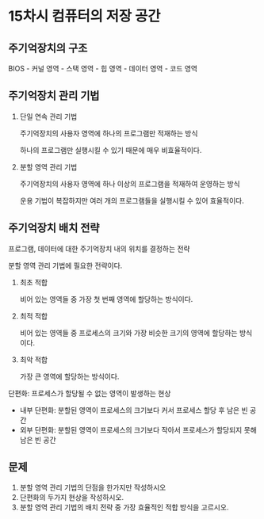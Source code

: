 # 15차시 컴퓨터의 저장 공간

## 주기억장치의 구조

BIOS - 커널 영역 - 스택 영역 - 힙 영역 - 데이터 영역 - 코드 영역

## 주기억장치 관리 기법

1. 단일 연속 관리 기법

   주기억장치의 사용자 영역에 하나의 프로그램만 적재하는 방식

   하나의 프로그램만 실행시킬 수 있기 때문에 매우 비효율적이다.

2. 분할 영역 관리 기법

   주기억장치의 사용자 영역에 하나 이상의 프로그램을 적재하여 운영하는 방식

   운용 기법이 복잡하지만 여러 개의 프로그램들을 실행시킬 수 있어 효율적이다.

## 주기억장치 배치 전략

프로그램, 데이터에 대한 주기억장치 내의 위치를 결정하는 전략

분할 영역 관리 기법에 필요한 전략이다.

1. 최초 적합

   비어 있는 영역들 중 가장 첫 번째 영역에 할당하는 방식이다.

2. 최적 적합

   비어 있는 영역들 중 프로세스의 크기와 가장 비슷한 크기의 영역에 할당하는 방식이다.

3. 최악 적합

   가장 큰 영역에 할당하는 방식이다.

단편화: 프로세스가 할당될 수 없는 영역이 발생하는 현상

- 내부 단편화: 분할된 영역이 프로세스의 크기보다 커서 프로세스 할당 후 남은 빈 공간
- 외부 단편화: 분할된 영역이 프로세스의 크기보다 작아서 프로세스가 할당되지 못해 남은 빈 공간

## 문제

1. 분할 영역 관리 기법의 단점을 한가지만 작성하시오
2. 단편화의 두가지 현상을 작성하시오.
3. 분할 영역 관리 기법의 배치 전략 중 가장 효율적인 적합 방식을 고르시오.
